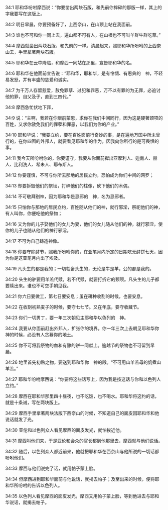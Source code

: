 <a id="1"></a>34:1  耶和华吩咐摩西说：“你要凿出两块石版，和先前你摔碎的那版一样，其上的字我要写在这版上。  

<a id="2"></a>34:2  明日早晨，你要预备好了，上西奈山，在山顶上站在我面前。  

<a id="3"></a>34:3  谁也不可和你一同上去，遍山都不可有人，在山根也不可叫羊群牛群吃草。”  

<a id="4"></a>34:4  摩西就凿出两块石版，和先前的一样。清晨起来，照耶和华所吩咐的上西奈山去，手里拿著两块石版。  

<a id="5"></a>34:5  耶和华在云中降临，和摩西一同站在那里，宣告耶和华的名。  

<a id="6"></a>34:6  耶和华在他面前宣告说：“耶和华，耶和华，是有怜悯、有恩典的　神，不轻易发怒，并有丰盛的慈爱和诚实。  

<a id="7"></a>34:7  为千万人存留慈爱，赦免罪孽、过犯和罪恶，万不以有罪的为无罪，必追讨他的罪，自父及子，直到三四代。”  

<a id="8"></a>34:8  摩西急忙伏地下拜，  

<a id="9"></a>34:9  说：“主啊，我若在你眼前蒙恩，求你在我们中间同行，因为这是硬著颈项的百姓，又求你赦免我们的罪孽和罪恶，以我们为你的产业。”  

<a id="10"></a>34:10  耶和华说：“我要立约，要在百姓面前行奇妙的事，是在遍地万国中所未曾行的，在你四围的外邦人，就要看见耶和华的作为，因我向你所行的是可畏惧的事。  

<a id="11"></a>34:11  我今天所吩咐你的，你要谨守，我要从你面前撵出亚摩利人、迦南人、赫人、比利洗人、希未人、耶布斯人。  

<a id="12"></a>34:12  你要谨慎，不可与你所去那地的居民立约，恐怕成为你们中间的网罗；  

<a id="13"></a>34:13  却要拆毁他们的祭坛，打碎他们的柱像，砍下他们的木偶。  

<a id="14"></a>34:14  不可敬拜别神，因为耶和华是忌邪的　神，名为忌邪者。  

<a id="15"></a>34:15  只怕你与那地的居民立约，百姓随从他们的神，就行邪淫，祭祀他们的神，有人叫你，你便吃他的祭物；  

<a id="16"></a>34:16  又为你的儿子娶他们的女儿为妻，他们的女儿随从他们的神，就行邪淫，使你的儿子也随从他们的神行邪淫。  

<a id="17"></a>34:17  不可为自己铸造神像。  

<a id="18"></a>34:18  你要守除酵节，照我所吩咐你的，在亚笔月内所定的日期吃无酵饼七天，因为你是这亚笔月内出了埃及。  

<a id="19"></a>34:19  凡头生的都是我的；一切牲畜头生的，无论是牛是羊，公的都是我的。  

<a id="20"></a>34:20  头生的驴要用羊羔代赎，若不代赎，就要打折它的颈项。凡头生的儿子都要赎出来。谁也不可空手朝见我。  

<a id="21"></a>34:21  你六日要做工，第七日要安息；虽在耕种收割的时候，也要安息。  

<a id="22"></a>34:22  在收割初熟麦子的时候，要守七七节。又在年底，要守收藏节。  

<a id="23"></a>34:23  你们一切男丁，要一年三次朝见主耶和华以色列的　神。  

<a id="24"></a>34:24  我要从你面前赶出外邦人，扩张你的境界。你一年三次上去朝见耶和华你　神的时候，必没有人贪慕你的地土。  

<a id="25"></a>34:25  你不可将我祭物的血和有酵的饼一同献上。逾越节的祭物也不可留到早晨。  

<a id="26"></a>34:26  地里首先初熟之物，要送到耶和华你　神的殿。“不可用山羊羔母的奶煮山羊羔。”  

<a id="27"></a>34:27  耶和华吩咐摩西说：“你要将这些话写上，因为我是按这话与你和以色列人立约。”  

<a id="28"></a>34:28  摩西在耶和华那里四十昼夜，也不吃饭，也不喝水。耶和华将这约的话，就是十条诫，写在两块版上。  

<a id="29"></a>34:29  摩西手里拿著两块法版下西奈山的时候，不知道自己的面皮因耶和华和他说话就发了光。  

<a id="30"></a>34:30  亚伦和以色列众人看见摩西的面皮发光，就怕挨近他。  

<a id="31"></a>34:31  摩西叫他们来，于是亚伦和会众的官长都到他那里去，摩西就与他们说话。  

<a id="32"></a>34:32  随后，以色列众人都近前来，他就把耶和华在西奈山与他所说的一切话都吩咐他们。  

<a id="33"></a>34:33  摩西与他们说完了话，就用帕子蒙上脸。  

<a id="34"></a>34:34  但摩西进到耶和华面前与他说话，就揭去帕子；及至出来的时候，便将耶和华所吩咐的告诉以色列人。  

<a id="35"></a>34:35  以色列人看见摩西的面皮发光，摩西又用帕子蒙上脸，等到他进去与耶和华说话，就揭去帕子。  
